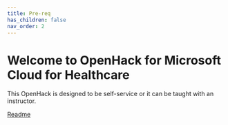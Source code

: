 ```yaml
---
title: Pre-req
has_children: false
nav_order: 2
---
```


# Welcome to OpenHack for Microsoft Cloud for Healthcare
This OpenHack is designed to be self-service or it can be taught with an instructor.   

[Readme](../Challenge-0/Readme.md)
